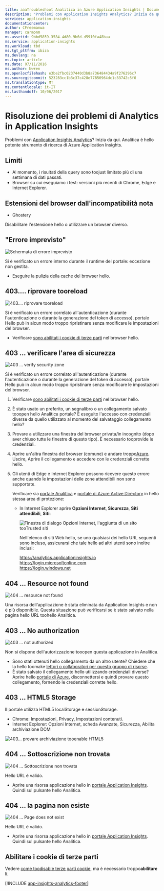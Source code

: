 ```yaml
---
title: aaaTroubleshoot Analitica in Azure Application Insights | Documenti Microsoft
description: 'Problemi con Application Insights Analytics? Inizia da qui. '
services: application-insights
documentationcenter: 
author: CFreemanwa
manager: carmonm
ms.assetid: 9bbd5859-3584-4d80-9b6d-d5910fa48baa
ms.service: application-insights
ms.workload: tbd
ms.tgt_pltfrm: ibiza
ms.devlang: na
ms.topic: article
ms.date: 07/11/2016
ms.author: bwren
ms.openlocfilehash: e3be2fbc0237440d3b8a736484434a9f276296c7
ms.sourcegitcommit: 523283cc1b3c37c428e77850964dc1c33742c5f0
ms.translationtype: MT
ms.contentlocale: it-IT
ms.lasthandoff: 10/06/2017
---
```

# <a name="troubleshoot-analytics-in-application-insights"></a>Risoluzione dei problemi di Analytics in Application Insights
Problemi con [Application Insights Analytics](app-insights-analytics.md)? Inizia da qui. Analitica è hello potente strumento di ricerca di Azure Application Insights.

## <a name="limits"></a>Limiti
* Al momento, i risultati della query sono toojust limitato più di una settimana di dati passati.
* Browser su cui eseguiamo i test: versioni più recenti di Chrome, Edge e Internet Explorer.

## <a name="known-incompatible-browser-extensions"></a>Estensioni del browser dall'incompatibilità nota
* Ghostery

Disabilitare l'estensione hello o utilizzare un browser diverso.

## <a name="e-a"></a> "Errore imprevisto"
![Schermata di errore imprevisto](./media/app-insights-analytics-troubleshooting/010.png)

Si è verificato un errore interno durante il runtime del portale: eccezione non gestita.

* Eseguire la pulizia della cache del browser hello. 

## <a name="e-b"></a>403.... riprovare tooreload
![403.... riprovare tooreload](./media/app-insights-analytics-troubleshooting/020.png)

Si è verificato un errore correlato all'autenticazione (durante l'autenticazione o durante la generazione del token di accesso). portale Hello può in alcun modo troppo ripristinare senza modificare le impostazioni del browser.

* Verificare [sono abilitati i cookie di terze parti](#cookies) nel browser hello. 

## <a name="authentication"></a>403 ... verificare l'area di sicurezza
![403 ... verify security zone](./media/app-insights-analytics-troubleshooting/030.png)

Si è verificato un errore correlato all'autenticazione (durante l'autenticazione o durante la generazione del token di accesso). portale Hello può in alcun modo troppo ripristinare senza modificare le impostazioni del browser.

1. Verificare [sono abilitati i cookie di terze parti](#cookies) nel browser hello. 
2. È stato usato un preferito, un segnalibro o un collegamento salvato tooopen hello Analitica portale? È eseguito l'accesso con credenziali diverse da quello utilizzato al momento del salvataggio collegamento hello?
3. Provare a utilizzare una finestra del browser privata/in incognito (dopo aver chiuso tutte le finestre di questo tipo). È necessario tooprovide le credenziali. 
4. Aprire un'altra finestra del browser (comune) e andare troppo[Azure](https://portal.azure.com). Uscire, Aprire il collegamento e accedere con le credenziali corrette hello.
5. Gli utenti di Edge e Internet Explorer possono ricevere questo errore anche quando le impostazioni delle zone attendibili non sono supportate.
   
    Verificare sia [portale Analitica](https://analytics.applicationinsights.io) e [portale di Azure Active Directory](https://portal.azure.com) in hello stessa area di protezione:
   
   * In Internet Explorer aprire **Opzioni Internet**, **Sicurezza**, **Siti attendibili**, **Siti**:
     
     ![Finestra di dialogo Opzioni Internet, l'aggiunta di un sito tooTrusted siti](./media/app-insights-analytics-troubleshooting/033.png)
     
     Nell'elenco di siti Web hello, se uno qualsiasi dei hello URL seguenti sono incluso, assicurarsi che tale hello ad altri utenti sono inoltre inclusi:
     
     https://analytics.applicationinsights.io<br/>
     https://login.microsoftonline.com<br/>
     https://login.windows.net

## <a name="e-d"></a>404 ... Resource not found
![404 ... resource not found](./media/app-insights-analytics-troubleshooting/040.png)

Una risorsa dell'applicazione è stata eliminata da Application Insights e non è più disponibile. Questa situazione può verificarsi se è stato salvato nella pagina hello URL toohello Analitica.

## <a name="e-e"></a>403 ... No authorization
![403 ... not authorized](./media/app-insights-analytics-troubleshooting/050.png)

Non si dispone dell'autorizzazione tooopen questa applicazione in Analitica.

* Sono stati ottenuti hello collegamento da un altro utente? Chiedere che la hello toomake [lettori o collaboratori per questo gruppo di risorse](app-insights-resources-roles-access-control.md).
* È stato salvato il collegamento hello utilizzando credenziali diverse? Aprire hello [portale di Azure](https://portal.azure.com), disconnettersi e quindi provare questo collegamento, fornendo le credenziali corrette hello.

## <a name="html-storage"></a>403 ... HTML5 Storage
Il portale utilizza HTML5 localStorage e sessionStorage.

* Chrome: Impostazioni, Privacy, Impostazioni contenuti.
* Internet Explorer: Opzioni Internet, scheda Avanzate, Sicurezza, Abilita archiviazione DOM

![403... provare archiviazione tooenable HTML5](./media/app-insights-analytics-troubleshooting/060.png)

## <a name="e-g"></a>404 ... Sottoscrizione non trovata
![404 ... Sottoscrizione non trovata](./media/app-insights-analytics-troubleshooting/070.png)

Hello URL è valido. 

* Aprire una risorsa applicazione hello in [portale Application Insights](https://portal.azure.com). Quindi sul pulsante hello Analitica.

## <a name="e-h"></a>404 ... la pagina non esiste
![404 ... Page does not exist](./media/app-insights-analytics-troubleshooting/080.png)

Hello URL è valido.

* Aprire una risorsa applicazione hello in [portale Application Insights](https://portal.azure.com). Quindi sul pulsante hello Analitica.

## <a name="cookies"></a>Abilitare i cookie di terze parti
  Vedere [come toodisable terze parti cookie](http://www.digitalcitizen.life/how-disable-third-party-cookies-all-major-browsers), ma è necessario troppo**abilitare** li.


[!INCLUDE [app-insights-analytics-footer](../../includes/app-insights-analytics-footer.md)]

